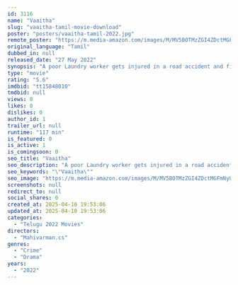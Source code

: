 ```yaml
---
id: 3116
name: "Vaaitha"
slug: "vaaitha-tamil-movie-download"
poster: "posters/vaaitha-tamil-2022.jpg"
remote_poster: "https://m.media-amazon.com/images/M/MV5BOTMzZGI4ZDctMGFmNy00ZTQ5LWJjZWEtOGJiODRiMGE0MmY3XkEyXkFqcGdeQXVyNjEzMTU2MTY@._V1_SX300.jpg"
original_language: "Tamil"
dubbed_in: null
released_date: "27 May 2022"
synopsis: "A poor Laundry worker gets injured in a road accident and finds himself struggling for justice. He and his family suffers, due to conflicts among two different caste groups."
type: "movie"
rating: "5.6"
imdbid: "tt15848010"
tmdbid: null
views: 0
likes: 0
dislikes: 0
author_id: 1
trailer_url: null
runtime: "117 min"
is_featured: 0
is_active: 1
is_comingsoon: 0
seo_title: "Vaaitha"
seo_description: "A poor Laundry worker gets injured in a road accident and finds himself struggling for justice. He and his family suffers, due to conflicts among two different caste groups."
seo_keywords: "\"Vaaitha\""
seo_image: "https://m.media-amazon.com/images/M/MV5BOTMzZGI4ZDctMGFmNy00ZTQ5LWJjZWEtOGJiODRiMGE0MmY3XkEyXkFqcGdeQXVyNjEzMTU2MTY@._V1_SX300.jpg"
screenshots: null
redirect_to: null
social_shares: 0
created_at: 2025-04-10 19:53:06
updated_at: 2025-04-10 19:53:06
categories:
  - "Telugu 2022 Movies"
directors:
  - "Mahivarman.cs"
genres:
  - "Crime"
  - "Drama"
years:
  - "2022"
---
```

